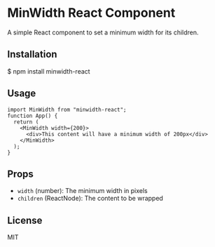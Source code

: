 # MinWidth React Component

A simple React component to set a minimum width for its children.

## Installation

  $ npm install minwidth-react

## Usage

```tsx
import MinWidth from "minwidth-react";
function App() {
  return (
    <MinWidth width={200}>
      <div>This content will have a minimum width of 200px</div>
    </MinWidth>
  );
}
```

## Props

- `width` (number): The minimum width in pixels
- `children` (ReactNode): The content to be wrapped

## License

MIT
